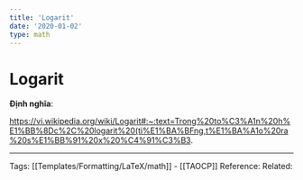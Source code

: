 ```yaml
---
title: 'Logarit'
date: '2020-01-02'
type: math
---
```


# Logarit


**Định nghĩa**: 

https://vi.wikipedia.org/wiki/Logarit#:~:text=Trong%20to%C3%A1n%20h%E1%BB%8Dc%2C%20logarit%20(ti%E1%BA%BFng,t%E1%BA%A1o%20ra%20s%E1%BB%91%20x%20%C4%91%C3%B3.

---
Tags: [[Templates/Formatting/LaTeX/math]] - [[TAOCP]]
Reference:
Related: